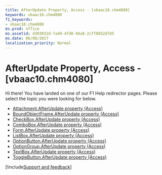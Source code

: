 ```yaml
---
title: AfterUpdate Property, Access - [vbaac10.chm4080]
keywords: vbaac10.chm4080
f1_keywords:
- vbaac10.chm4080
ms.prod: office
ms.assetid: d303032d-fa49-4fd0-94a8-2cff8852d7d5
ms.date: 06/08/2017
localization_priority: Normal
---
```



# AfterUpdate Property, Access - [vbaac10.chm4080]

Hi there! You have landed on one of our F1 Help redirector pages. Please select the topic you were looking for below.

- [Attachment.AfterUpdate property (Access)](https://msdn.microsoft.com/library/556fc6d2-3936-5cc7-0c4f-03274f00cfc2%28Office.15%29.aspx)
- [BoundObjectFrame.AfterUpdate property (Access)](https://msdn.microsoft.com/library/3ebda4de-49c3-bfe7-8743-1c2c98caca58%28Office.15%29.aspx)
- [CheckBox.AfterUpdate property (Access)](https://msdn.microsoft.com/library/eaef525d-4447-86b5-9567-311e7324b720%28Office.15%29.aspx)
- [ComboBox.AfterUpdate property (Access)](https://msdn.microsoft.com/library/13261b5e-6c52-f666-14ff-06c20d23c504%28Office.15%29.aspx)
- [Form.AfterUpdate property (Access)](https://msdn.microsoft.com/library/5002727c-24bc-4067-0e5e-3c63b8b6427e%28Office.15%29.aspx)
- [ListBox.AfterUpdate property (Access)](https://msdn.microsoft.com/library/b71e1b7a-6893-505b-6de8-b877190c76d6%28Office.15%29.aspx)
- [OptionButton.AfterUpdate property (Access)](https://msdn.microsoft.com/library/02ca295b-ff5c-2f6d-12f0-ea0bc176947a%28Office.15%29.aspx)
- [OptionGroup.AfterUpdate property (Access)](https://msdn.microsoft.com/library/30d35bfd-6128-0d68-12c8-56ad6f19c342%28Office.15%29.aspx)
- [TextBox.AfterUpdate property (Access)](https://msdn.microsoft.com/library/690bc0cd-9717-7712-c022-75ba457ca0e3%28Office.15%29.aspx)
- [ToggleButton.AfterUpdate property (Access)](https://msdn.microsoft.com/library/58e20c71-189c-d2df-54a0-42b8fad6ec07%28Office.15%29.aspx)

[!include[Support and feedback](~/includes/feedback-boilerplate.md)]